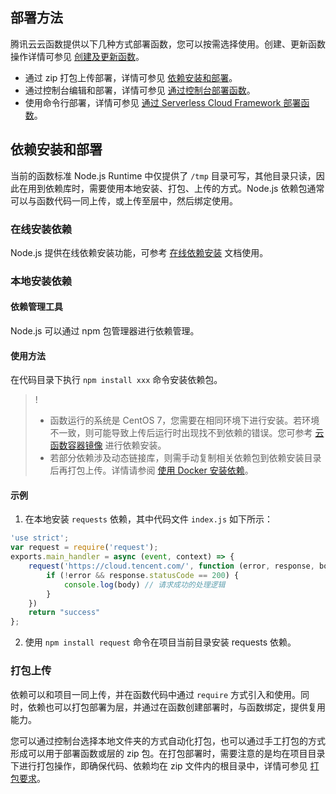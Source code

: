 
## 部署方法

腾讯云云函数提供以下几种方式部署函数，您可以按需选择使用。创建、更新函数操作详情可参见 [创建及更新函数](https://intl.cloud.tencent.com/document/product/583/19806)。

- 通过 zip 打包上传部署，详情可参见 [依赖安装和部署](#install)。
- 通过控制台编辑和部署，详情可参见 [通过控制台部署函数](https://intl.cloud.tencent.com/document/product/583/32741)。
- 使用命令行部署，详情可参见 [通过 Serverless Cloud Framework 部署函数](https://intl.cloud.tencent.com/document/product/583/32741)。

## 依赖安装和部署[](id:install)

当前的函数标准 Node.js Runtime 中仅提供了 `/tmp` 目录可写，其他目录只读，因此在用到依赖库时，需要使用本地安装、打包、上传的方式。Node.js 依赖包通常可以与函数代码一同上传，或上传至层中，然后绑定使用。

### 在线安装依赖

Node.js 提供在线依赖安装功能，可参考 [在线依赖安装](https://intl.cloud.tencent.com/document/product/583/38105) 文档使用。

### 本地安装依赖


#### 依赖管理工具

Node.js 可以通过 npm 包管理器进行依赖管理。

#### 使用方法

在代码目录下执行 `npm install xxx` 命令安装依赖包。


>!
>- 函数运行的系统是 CentOS 7，您需要在相同环境下进行安装。若环境不一致，则可能导致上传后运行时出现找不到依赖的错误。您可参考 [云函数容器镜像](https://intl.cloud.tencent.com/document/product/583/39009) 进行依赖安装。
>- 若部分依赖涉及动态链接库，则需手动复制相关依赖包到依赖安装目录后再打包上传。详情请参阅 [使用 Docker 安装依赖](https://intl.cloud.tencent.com/document/product/583/38127)。

#### 示例
1. 在本地安装 `requests` 依赖，其中代码文件 `index.js` 如下所示：
```js
'use strict';
var request = require('request');
exports.main_handler = async (event, context) => {
    request('https://cloud.tencent.com/', function (error, response, body) {
        if (!error && response.statusCode == 200) {
            console.log(body) // 请求成功的处理逻辑
        }
    })
    return "success"
};
```

2. 使用 `npm install request` 命令在项目当前目录安装 requests 依赖。


### 打包上传

依赖可以和项目一同上传，并在函数代码中通过 `require` 方式引入和使用。同时，依赖也可以打包部署为层，并通过在函数创建部署时，与函数绑定，提供复用能力。

您可以通过控制台选择本地文件夹的方式自动化打包，也可以通过手工打包的方式形成可以用于部署函数或层的 zip 包。在打包部署时，需要注意的是均在项目目录下进行打包操作，即确保代码、依赖均在 zip 文件内的根目录中，详情可参见 [打包要求](https://intl.cloud.tencent.com/document/product/583/32741)。

